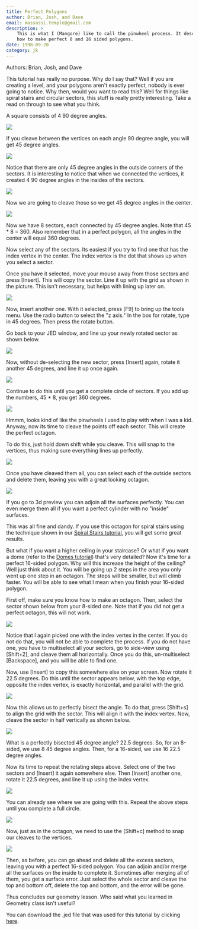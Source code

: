 ```yaml
---
title: Perfect Polygons
author: Brian, Josh, and Dave
email: massassi.temple@gmail.com
description: >
    This is what I (Mangore) like to call the pinwheel process. It describes
    how to make perfect 8 and 16 sided polygons.
date: 1998-09-20
category: jk
---
```


Authors: Brian, Josh, and Dave
  
This tutorial has really no purpose. Why do I say that? Well if you are
creating a level, and your polygons aren't exactly perfect, nobody is
ever going to notice. Why then, would you want to read this? Well for
things like spiral stairs and circular sectors, this stuff is really
pretty interesting. Take a read on through to see what you think.  
  
A square consists of 4 90 degree angles.  
  
![](1.gif)  
  
If you cleave between the vertices on each angle 90 degree angle, you
will get 45 degree angles.  
  
![](2.gif)  
  
Notice that there are only 45 degree angles in the outside corners of
the sectors. It is interesting to notice that when we connected the
vertices, it created 4 90 degree angles in the insides of the sectors.  
  
![](3.gif)  
  
Now we are going to cleave those so we get 45 degree angles in the
center.  
  
![](4.gif)  
  
Now we have 8 sectors, each connected by 45 degree angles. Note that 45
\* 8 = 360. Also remember that in a perfect polygon, all the angles in
the center will equal 360 degrees.  
  
Now select any of the sectors. Its easiest if you try to find one that
has the index vertex in the center. The index vertex is the dot that
shows up when you select a sector.  
  
Once you have it selected, move your mouse away from those sectors and
press \[Insert\]. This will copy the sector. Line it up with the grid as
shown in the picture. This isn't necessary, but helps with lining up
later on.  
  
![](5.gif)  
  
Now, insert another one. With it selected, press \[F9\] to bring up the
tools menu. Use the radio button to select the "z axis." In the box for
rotate, type in 45 degrees. Then press the rotate button.  
  
Go back to your JED window, and line up your newly rotated sector as
shown below.  
  
![](6.gif)  
  
Now, without de-selecting the new sector, press \[Insert\] again, rotate
it another 45 degrees, and line it up once again.  
  
![](7.gif)  
  
Continue to do this until you get a complete circle of sectors. If you
add up the numbers, 45 \* 8, you get 360 degrees.  
  
![](8.gif)  
  
Hmmm, looks kind of like the pinwheels I used to play with when I was a
kid. Anyway, now its time to cleave the points off each sector. This
will create the perfect octagon.  
  
To do this, just hold down shift while you cleave. This will snap to the
vertices, thus making sure everything lines up perfectly.  
  
![](9.gif)  
  
Once you have cleaved them all, you can select each of the outside
sectors and delete them, leaving you with a great looking octagon.  
  
![](10.gif)  
  
If you go to 3d preview you can adjoin all the surfaces perfectly. You
can even merge them all if you want a perfect cylinder with no "inside"
surfaces.  
  
This was all fine and dandy. If you use this octagon for spiral stairs
using the technique shown in our [Spiral Stairs
tutorial](/tutorials/spiralstairs/), you will get some great results.  
  
But what if you want a higher ceiling in your staircase? Or what if you
want a dome (refer to the [Domes tutorial](/tutorials/dome/)) that's
very detailed? Now it's time for a perfect 16-sided polygon. Why will
this increase the height of the ceiling? Well just think about it. You
will be going up 2 steps in the area you only went up one step in an
octagon. The steps will be smaller, but will climb faster. You will be
able to see what I mean when you finish your 16-sided polygon.  
  
First off, make sure you know how to make an octagon. Then, select the
sector shown below from your 8-sided one. Note that if you did not get a
perfect octagon, this will not work.  
  
![](11.gif)  
  
Notice that I again picked one with the index vertex in the center. If
you do not do that, you will not be able to complete the process. If you
do not have one, you have to multiselect all your sectors, go to
side-view using \[Shift+2\], and cleave them all horizontally. Once you
do this, un-multiselect \[Backspace\], and you will be able to find
one.  
  
Now, use \[Insert\] to copy this somewhere else on your screen. Now
rotate it 22.5 degrees. Do this until the sector appears below, with the
top edge, opposite the index vertex, is exactly horizontal, and parallel
with the grid.  
  
![](12.gif)  
  
Now this allows us to perfectly bisect the angle. To do that, press
\[Shift+s\] to align the grid with the sector. This will align it with
the index vertex. Now, cleave the sector in half vertically as shown
below.  
  
![](13.gif)  
  
What is a perfectly bisected 45 degree angle? 22.5 degrees. So, for an
8-sided, we use 8 45 degree angles. Then, for a 16-sided, we use 16 22.5
degree angles.  
  
Now its time to repeat the rotating steps above. Select one of the two
sectors and \[Insert\] it again somewhere else. Then \[Insert\] another
one, rotate it 22.5 degrees, and line it up using the index vertex.  
  
![](14.gif)  
  
You can already see where we are going with this. Repeat the above steps
until you complete a full circle.  
  
![](15.gif)  
  
Now, just as in the octagon, we need to use the \[Shift+c\] method to
snap our cleaves to the vertices.  
  
![](16.gif)  
  
Then, as before, you can go ahead and delete all the excess sectors,
leaving you with a perfect 16-sided polygon. You can adjoin and/or merge
all the surfaces on the inside to complete it. Sometimes after merging
all of them, you get a surface error. Just select the whole sector and
cleave the top and bottom off, delete the top and bottom, and the error
will be gone.  
  
Thus concludes our geometry lesson. Who said what you learned in
Geometry class isn't useful?  
  
You can download the .jed file that was used for this tutorial by
clicking [here](8-sided.jed).

